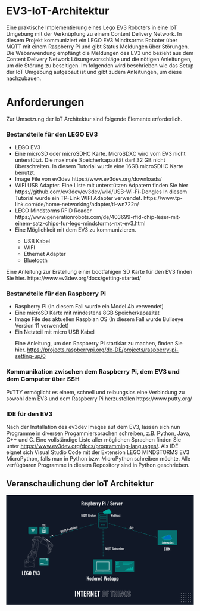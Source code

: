 # EV3-IoT-Architektur
Eine praktische Implementierung eines Lego EV3 Roboters in eine IoT Umgebung mit der Verknüpfung zu einem Content Delivery Network. In diesem Projekt kommuniziert ein LEGO EV3 Mindtsorms Roboter über MQTT mit einem Raspberry Pi und gibt Status Meldungen über Störungen. Die Webanwendung empfängt die Meldungen des EV3 und bezieht aus dem Content Delivery Network Lösungevorschläge und die nötigen Anleitungen, um die Störung zu beseitigen. Im folgenden wird beschrieben wie das Setup der IoT Umgebung aufgebaut ist und gibt zudem Anleitungen, um diese nachzubauen. 

<h1>Anforderungen</h1>
Zur Umsetzung der IoT Architektur sind folgende Elemente erforderlich.

<h3> Bestandteile für den LEGO EV3 </h3>
<ul>
  <li> LEGO EV3 </li>
  <li> Eine microSD oder microSDHC Karte. MicroSDXC wird vom EV3 nicht unterstützt. Die maximale Speicherkapazität darf 32 GB nicht überschreiten. In diesem Tutorial wurde eine 16GB microSDHC Karte benutzt. </li>
  <li> Image File von ev3dev https://www.ev3dev.org/downloads/ </li>
  <li> WIFI USB Adapter. Eine Liste mit unterstützen Adpatern finden Sie hier https://github.com/ev3dev/ev3dev/wiki/USB-Wi-Fi-Dongles
    In diesem Tutorial wurde ein TP-Link WIFI Adapter verwendet. https://www.tp-link.com/de/home-networking/adapter/tl-wn722n/ </li>
  <li>LEGO Mindstorms RFID Reader https://www.generationrobots.com/de/403699-rfid-chip-leser-mit-einem-satz-chips-fur-lego-mindstorms-nxt-ev3.html </li>
  <li> Eine Möglichkeit mit dem EV3 zu kommunizieren. </li>
  <ul>
    <li> USB Kabel </li>
    <li> WIFI </li>
    <li> Ethernet Adapter </li>
    <li> Bluetooth </li>
  </ul>
 </ul>
  Eine Anleitung zur Erstellung einer bootfähigen SD Karte für den EV3 finden Sie hier.
   https://www.ev3dev.org/docs/getting-started/
 <h3> Bestandteile für den Raspberry Pi</h3>
<ul>
  <li> Raspberry Pi (In diesem Fall wurde ein Model 4b verwendet) </li>
  <li> Eine microSD Karte mit mindestens 8GB Speicherkapazität </li>
  <li> Image File des aktuellen Raspbian OS (In diesem Fall wurde Bullseye Version 11 verwendet) </li>
  <li> Ein Netzteil mit micro USB Kabel </li>
  
  Eine Anleitung, um den Raspberry Pi startklar zu machen, finden Sie hier. https://projects.raspberrypi.org/de-DE/projects/raspberry-pi-setting-up/0
 </ul>
 
 
<h3> Kommunikation zwischen dem Raspberry Pi, dem EV3 und dem Computer über SSH </h3>
PuTTY ermöglicht es einem, schnell und reibungslos eine Verbindung zu sowohl dem EV3 und dem Raspberry Pi herzustellen https://www.putty.org/

<h3> IDE für den EV3 </h3>

Nach der Installation des ev3dev Images auf dem EV3, lassen sich nun Programme in diversen Progammiersprachen schreiben, z.B. Python, Java, C++ und C. Eine vollständige Liste aller möglichen Sprachen finden Sie unter https://www.ev3dev.org/docs/programming-languages/.
Als IDE eignet sich Visual Studio Code mit der Extension LEGO MINDSTORMS EV3 MicroPython, falls man in Python bzw. MicroPython schreiben möchte. Alle verfügbaren Programme in diesem Repository sind in Python geschrieben. 


<h2> Veranschaulichung der IoT Architektur</h2>
 <img src="https://github.com/fermatLT/EV3-IoT-Architektur/blob/main/EV3-IoT.svg">
